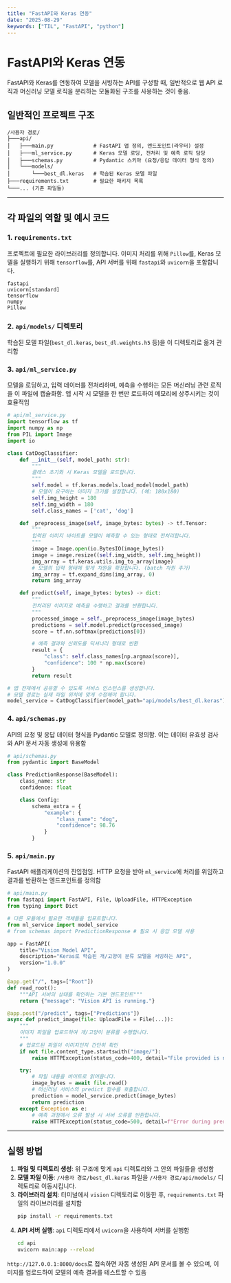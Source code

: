 ```yaml
---
title: "FastAPI와 Keras 연동"
date: "2025-08-29"
keywords: ["TIL", "FastAPI", "python"]
---
```


# FastAPI와 Keras 연동

FastAPI와 Keras를 연동하여 모델을 서빙하는 API를 구성할 때, 일반적으로 웹 API 로직과 머신러닝 모델 로직을 분리하는 모듈화된 구조를 사용하는 것이 좋음.

## 일반적인 프로젝트 구조

```
/사용자 경로/
├───api/
│   ├───main.py             # FastAPI 앱 정의, 엔드포인트(라우터) 설정
│   ├───ml_service.py       # Keras 모델 로딩, 전처리 및 예측 로직 담당
│   ├───schemas.py          # Pydantic 스키마 (요청/응답 데이터 형식 정의)
│   └───models/
│       └───best_dl.keras   # 학습된 Keras 모델 파일
├───requirements.txt        # 필요한 패키지 목록
└───... (기존 파일들)
```

---

## 각 파일의 역할 및 예시 코드

### 1. `requirements.txt`

프로젝트에 필요한 라이브러리를 정의합니다. 이미지 처리를 위해 `Pillow`를, Keras 모델을 실행하기 위해 `tensorflow`를, API 서버를 위해 `fastapi`와 `uvicorn`을 포함합니다.

```text
fastapi
uvicorn[standard]
tensorflow
numpy
Pillow
```

### 2. `api/models/` 디렉토리

학습된 모델 파일(`best_dl.keras`, `best_dl.weights.h5` 등)을 이 디렉토리로 옮겨 관리함

### 3. `api/ml_service.py`

모델을 로딩하고, 입력 데이터를 전처리하며, 예측을 수행하는 모든 머신러닝 관련 로직을 이 파일에 캡슐화함. 앱 시작 시 모델을 한 번만 로드하여 메모리에 상주시키는 것이 효율적임

```python
# api/ml_service.py
import tensorflow as tf
import numpy as np
from PIL import Image
import io

class CatDogClassifier:
    def __init__(self, model_path: str):
        """
        클래스 초기화 시 Keras 모델을 로드합니다.
        """
        self.model = tf.keras.models.load_model(model_path)
        # 모델이 요구하는 이미지 크기를 설정합니다. (예: 180x180)
        self.img_height = 180
        self.img_width = 180
        self.class_names = ['cat', 'dog']

    def _preprocess_image(self, image_bytes: bytes) -> tf.Tensor:
        """
        입력된 이미지 바이트를 모델이 예측할 수 있는 형태로 전처리합니다.
        """
        image = Image.open(io.BytesIO(image_bytes))
        image = image.resize((self.img_width, self.img_height))
        img_array = tf.keras.utils.img_to_array(image)
        # 모델의 입력 형태에 맞게 차원을 확장합니다. (batch 차원 추가)
        img_array = tf.expand_dims(img_array, 0)
        return img_array

    def predict(self, image_bytes: bytes) -> dict:
        """
        전처리된 이미지로 예측을 수행하고 결과를 반환합니다.
        """
        processed_image = self._preprocess_image(image_bytes)
        predictions = self.model.predict(processed_image)
        score = tf.nn.softmax(predictions[0])

        # 예측 결과와 신뢰도를 딕셔너리 형태로 반환
        result = {
            "class": self.class_names[np.argmax(score)],
            "confidence": 100 * np.max(score)
        }
        return result

# 앱 전체에서 공유할 수 있도록 서비스 인스턴스를 생성합니다.
# 모델 경로는 실제 파일 위치에 맞게 수정해야 합니다.
model_service = CatDogClassifier(model_path="api/models/best_dl.keras")
```

### 4. `api/schemas.py`

API의 요청 및 응답 데이터 형식을 Pydantic 모델로 정의함. 이는 데이터 유효성 검사와 API 문서 자동 생성에 유용함

```python
# api/schemas.py
from pydantic import BaseModel

class PredictionResponse(BaseModel):
    class_name: str
    confidence: float

    class Config:
        schema_extra = {
            "example": {
                "class_name": "dog",
                "confidence": 98.76
            }
        }
```

### 5. `api/main.py`

FastAPI 애플리케이션의 진입점임. HTTP 요청을 받아 `ml_service`에 처리를 위임하고 결과를 반환하는 엔드포인트를 정의함

```python
# api/main.py
from fastapi import FastAPI, File, UploadFile, HTTPException
from typing import Dict

# 다른 모듈에서 필요한 객체들을 임포트합니다.
from ml_service import model_service
# from schemas import PredictionResponse # 필요 시 응답 모델 사용

app = FastAPI(
    title="Vision Model API",
    description="Keras로 학습된 개/고양이 분류 모델을 서빙하는 API",
    version="1.0.0"
)

@app.get("/", tags=["Root"])
def read_root():
    """API 서버의 상태를 확인하는 기본 엔드포인트"""
    return {"message": "Vision API is running."}

@app.post("/predict", tags=["Predictions"])
async def predict_image(file: UploadFile = File(...)):
    """
    이미지 파일을 업로드하여 개/고양이 분류를 수행합니다.
    """
    # 업로드된 파일이 이미지인지 간단히 확인
    if not file.content_type.startswith("image/"):
        raise HTTPException(status_code=400, detail="File provided is not an image.")

    try:
        # 파일 내용을 바이트로 읽어옵니다.
        image_bytes = await file.read()
        # 머신러닝 서비스의 predict 함수를 호출합니다.
        prediction = model_service.predict(image_bytes)
        return prediction
    except Exception as e:
        # 예측 과정에서 오류 발생 시 서버 오류를 반환합니다.
        raise HTTPException(status_code=500, detail=f"Error during prediction: {str(e)}")
```

---

## 실행 방법

1.  **파일 및 디렉토리 생성**: 위 구조에 맞게 `api` 디렉토리와 그 안의 파일들을 생성함
2.  **모델 파일 이동**: `/사용자 경로/best_dl.keras` 파일을 `/사용자 경로/api/models/` 디렉토리로 이동시킵니다.
3.  **라이브러리 설치**: 터미널에서 `vision` 디렉토리로 이동한 후, `requirements.txt` 파일의 라이브러리를 설치함
    ```bash
    pip install -r requirements.txt
    ```
4.  **API 서버 실행**: `api` 디렉토리에서 `uvicorn`을 사용하여 서버를 실행함
    ```bash
    cd api
    uvicorn main:app --reload
    ```

`http://127.0.0.1:8000/docs`로 접속하면 자동 생성된 API 문서를 볼 수 있으며, 이미지를 업로드하여 모델의 예측 결과를 테스트할 수 있음

